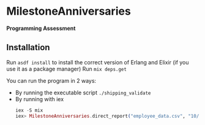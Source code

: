 # MilestoneAnniversaries

**Programming Assessment**

## Installation

Run `asdf install` to install the correct version of Erlang and Elixir (if you use it as a package manager)
Run `mix deps.get`

You can run the program in 2 ways:
  - By running the executable script `./shipping_validate`
  - By running with iex
    ```elixir
    iex -S mix
    iex> MilestoneAnniversaries.direct_report("employee_data.csv", "10/01/2015")
    ```


